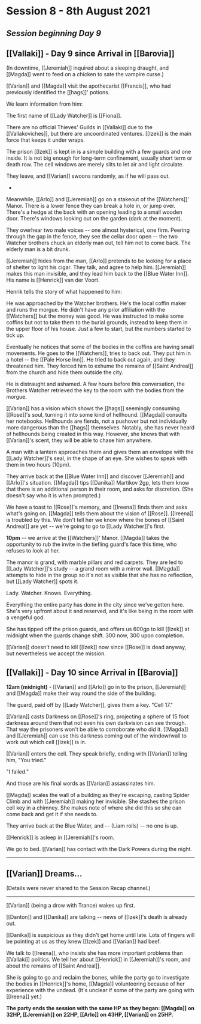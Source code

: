 # Session 8 - 8th August 2021
## *Session beginning Day 9*

## [[Vallaki]] - Day 9 since Arrival in [[Barovia]]

(In downtime, [[Jeremiah]] inquired about a sleeping draught, and [[Magda]] went to feed on a chicken to sate the vampire curse.)

[[Varian]] and [[Magda]] visit the apothecarist [[Francis]], who had previously identified the [[hags]]' potions.

We learn information from him: 

The first name of [[Lady Watcher]] is [[Fiona]]. 

There are no official Thieves' Guilds in [[Vallaki]] due to the [[Vallakoviches]], but there are uncoordinated ventures. [[Izek]] is the main force that keeps it under wraps.

The prison [[Izek]] is kept in is a simple building with a few guards and one inside. It is not big enough for long-term confinement, usually short term or death row. The cell windows are merely slits to let air and light circulate.

They leave, and [[Varian]] swoons randomly, as if he will pass out.

*

Meanwhile, [[Arlo]] and [[Jeremiah]] go on a stakeout of the [[Watchers]]' Manor. There is a lower fence they can break a hole in, or jump over. There's a hedge at the back with an opening leading to a small wooden door. There's windows looking out on the garden (dark at the moment).

They overhear two male voices -- one almost hysterical, one firm. Peering through the gap in the fence, they see the cellar door open -- the two Watcher brothers chuck an elderly man out, tell him not to come back. The elderly man is a bit drunk.

[[Jeremiah]] hides from the man, [[Arlo]] pretends to be looking for a place of shelter to light his cigar. They talk, and agree to help him. [[Jeremiah]] makes this man invisible, and they lead him back to the [[Blue Water Inn]]. His name is [[Henrick]] van der Voort.

Henrik tells the story of what happened to him:

He was approached by the Watcher brothers. He's the local coffin maker and runs the morgue. He didn't have any prior affiliation with the [[Watchers]] but the money was good. He was instructed to make some coffins but not to take them to the burial grounds, instead to keep them in the upper floor of his house. Just a few to start, but the numbers started to tick up.

Eventually he notices that some of the bodies in the coffins are having small movements. He goes to the [[Watchers]], tries to back out. They put him in a hotel -- the [[Pale Horse Inn]]. He tried to back out again, and they threatened him. They forced him to exhume the remains of [[Saint Andreal]] from the church and hide them outside the city.

He is distraught and ashamed. A few hours before this conversation, the Brothers Watcher retrieved the key to the room with the bodies from the morgue.

[[Varian]] has a vision which shows the [[hags]] seemingly consuming [[Rose]]'s soul, turning it into some kind of hellhound. [[Magda]] consults her notebooks. Hellhounds are fiends, not a pushover but not individually more dangerous than the [[hags]] themselves. Notably, she has never heard of hellhounds being created in this way. However, she knows that with [[Varian]]'s scent, they will be able to chase him anywhere.

A man with a lantern approaches them and gives them an envelope with the [[Lady Watcher]]'s seal, in the shape of an eye. She wishes to speak with them in two hours (10pm).

They arrive back at the [[Blue Water Inn]] and discover [[Jeremiah]] and [[Arlo]]'s situation. [[Magda]] tips [[Danika]] Martikov 2gp, lets them know that there is an additional person in their room, and asks for discretion. (She doesn't say who it is when prompted.)

We have a toast to [[Rose]]'s memory, and [[Ireena]] finds them and asks what's going on. [[Magda]] tells them about the vision of [[Rose]]. [[Ireena]] is troubled by this. We don't tell her we know where the bones of [[Saint Andreal]] are yet -- we're going to go to [[Lady Watcher]]'s first.

**10pm** -- we arrive at the [[Watchers]]' Manor. [[Magda]] takes the opportunity to rub the invite in the tiefling guard's face this time, who refuses to look at her.

The manor is grand, with marble pillars and red carpets. They are led to [[Lady Watcher]]'s study -- a grand room with a mirror wall. [[Magda]] attempts to hide in the group so it's not as visible that she has no reflection, but [[Lady Watcher]] spots it.

Lady. Watcher. Knows. Everything. 

Everything the entire party has done in the city since we've gotten here. She's very upfront about it and reserved, and it's like being in the room with a vengeful god.

She has tipped off the prison guards, and offers us 600gp to kill [[Izek]] at midnight when the guards change shift. 300 now, 300 upon completion.

[[Varian]] doesn't need to kill [[Izek]] now since [[Rose]] is dead anyway, but nevertheless we accept the mission.

## [[Vallaki]] - Day 10 since Arrival in [[Barovia]]

**12am (midnight)** - [[Varian]] and [[Arlo]] go in to the prison, [[Jeremiah]] and [[Magda]] make their way round the side of the building.

The guard, paid off by [[Lady Watcher]], gives them a key. "Cell 17."

[[Varian]] casts Darkness on [[Rose]]'s ring, projecting a sphere of 15 foot darkness around them that not even his own darkvision can see through. That way the prisoners won't be able to corroborate who did it. [[Magda]] and [[Jeremiah]] can use this darkness coming out of the window/wall to work out which cell [[Izek]] is in.

[[Varian]] enters the cell. They speak briefly, ending with [[Varian]] telling him, "You tried."

"I failed."

And those are his final words as [[Varian]] assassinates him.

[[Magda]] scales the wall of a building as they're escaping, casting Spider Climb and with [[Jeremiah]] making her invisible. She stashes the prison cell key in a chimney. She makes note of where she did this so she can come back and get it if she needs to.

They arrive back at the Blue Water, and -- (Liam rolls) -- no one is up.

[[Henrick]] is asleep in [[Jeremiah]]'s room.

We go to bed. [[Varian]] has contact with the Dark Powers during the night.

___

## [[Varian]] Dreams...

(Details were never shared to the Session Recap channel.)

___

[[Varian]] (being a drow with Trance) wakes up first.

[[Danton]] and [[Danika]] are talking -- news of [[Izek]]'s death is already out.

[[Danika]] is suspicious as they didn't get home until late. Lots of fingers will be pointing at us as they knew [[Izek]] and [[Varian]] had beef.

We talk to [[Ireena]], who insists she has more important problems than [[Vallaki]] politics. We tell her about [[Henrick]] in [[Jeremiah]]'s room, and about the remains of [[Saint Andreal]].

She is going to go and reclaim the bones, while the party go to investigate the bodies in [[Henrick]]'s home, [[Magda]] volunteering because of her experience with the undead. (It's unclear if some of the party are going with [[Ireena]] yet.)

**The party ends the session with the same HP as they began: [[Magda]] on 32HP, [[Jeremiah]] on 22HP, [[Arlo]] on 43HP, [[Varian]] on 25HP.**
